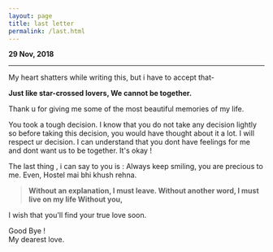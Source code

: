 ```yaml
---
layout: page
title: last letter
permalink: /last.html
---
```


**29 Nov, 2018**

---

My heart shatters while writing this, but i have to accept that-

**Just like star-crossed lovers, 
We cannot be together.**

Thank u for giving me some of the most beautiful memories of my life.

You took a tough decision. I know that you do not take any decision lightly so before taking this decision, you would have thought about it a lot. I will respect ur decision. I can understand that you dont have feelings for me and dont want us to be together. It's okay ! 

The last thing , i can say to you is : Always keep smiling, you are precious to me. Even, Hostel mai bhi khush rehna.

>**Without an explanation,
I must leave.
Without another word,
I must live on my life
Without you,**

I wish that you'll find your true love soon.

Good Bye !<br>
My dearest love.
